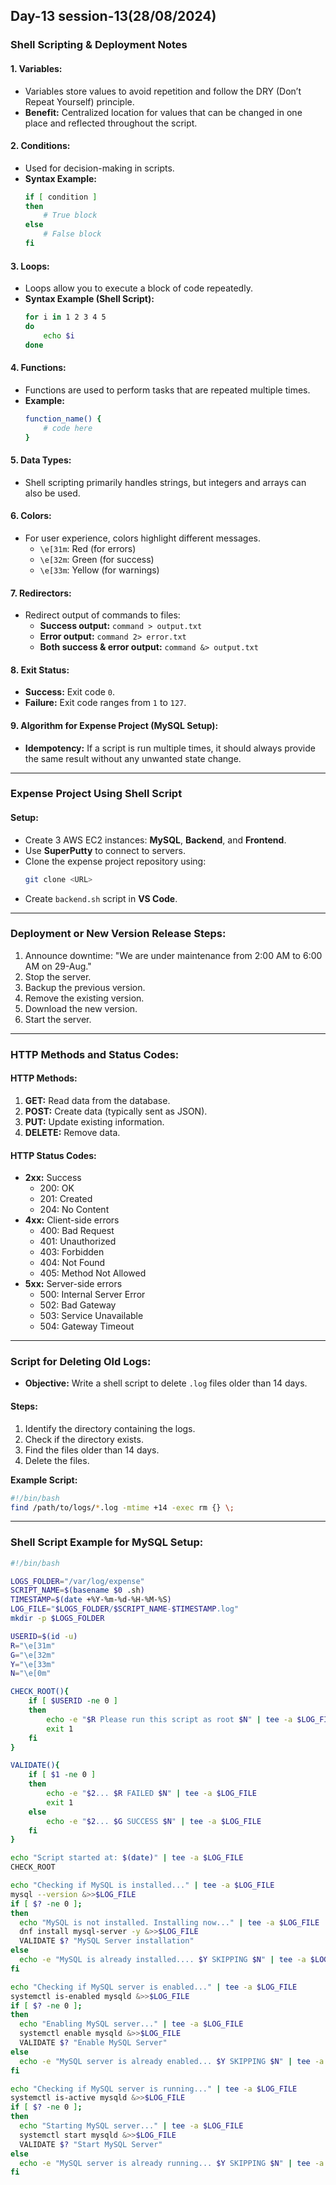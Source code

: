 Day-13 session-13(28/08/2024)
--------------------------------

### Shell Scripting & Deployment Notes

#### 1. **Variables:**
- Variables store values to avoid repetition and follow the DRY (Don’t Repeat Yourself) principle.
- **Benefit:** Centralized location for values that can be changed in one place and reflected throughout the script.

#### 2. **Conditions:**
- Used for decision-making in scripts.
- **Syntax Example:**
  ```bash
  if [ condition ]
  then
      # True block
  else
      # False block
  fi
  ```

#### 3. **Loops:**
- Loops allow you to execute a block of code repeatedly.
- **Syntax Example (Shell Script):**
  ```bash
  for i in 1 2 3 4 5
  do
      echo $i
  done
  ```

#### 4. **Functions:**
- Functions are used to perform tasks that are repeated multiple times.
- **Example:**
  ```bash
  function_name() {
      # code here
  }
  ```

#### 5. **Data Types:**
- Shell scripting primarily handles strings, but integers and arrays can also be used.

#### 6. **Colors:**
- For user experience, colors highlight different messages.
  - `\e[31m`: Red (for errors)
  - `\e[32m`: Green (for success)
  - `\e[33m`: Yellow (for warnings)

#### 7. **Redirectors:**
- Redirect output of commands to files:
  - **Success output:** `command > output.txt`
  - **Error output:** `command 2> error.txt`
  - **Both success & error output:** `command &> output.txt`

#### 8. **Exit Status:**
- **Success:** Exit code `0`.
- **Failure:** Exit code ranges from `1` to `127`.

#### 9. **Algorithm for Expense Project (MySQL Setup):**
- **Idempotency:** If a script is run multiple times, it should always provide the same result without any unwanted state change.

---

### Expense Project Using Shell Script

#### Setup:
- Create 3 AWS EC2 instances: **MySQL**, **Backend**, and **Frontend**.
- Use **SuperPutty** to connect to servers.
- Clone the expense project repository using:
  ```bash
  git clone <URL>
  ```
- Create `backend.sh` script in **VS Code**.

---

### Deployment or New Version Release Steps:
1. Announce downtime: "We are under maintenance from 2:00 AM to 6:00 AM on 29-Aug."
2. Stop the server.
3. Backup the previous version.
4. Remove the existing version.
5. Download the new version.
6. Start the server.

---

### HTTP Methods and Status Codes:

#### HTTP Methods:
1. **GET:** Read data from the database.
2. **POST:** Create data (typically sent as JSON).
3. **PUT:** Update existing information.
4. **DELETE:** Remove data.

#### HTTP Status Codes:
- **2xx:** Success
  - 200: OK
  - 201: Created
  - 204: No Content
- **4xx:** Client-side errors
  - 400: Bad Request
  - 401: Unauthorized
  - 403: Forbidden
  - 404: Not Found
  - 405: Method Not Allowed
- **5xx:** Server-side errors
  - 500: Internal Server Error
  - 502: Bad Gateway
  - 503: Service Unavailable
  - 504: Gateway Timeout

---

### Script for Deleting Old Logs:
- **Objective:** Write a shell script to delete `.log` files older than 14 days.

#### Steps:
1. Identify the directory containing the logs.
2. Check if the directory exists.
3. Find the files older than 14 days.
4. Delete the files.

**Example Script:**
```bash
#!/bin/bash
find /path/to/logs/*.log -mtime +14 -exec rm {} \;
```

---

### Shell Script Example for MySQL Setup:

```bash
#!/bin/bash

LOGS_FOLDER="/var/log/expense"
SCRIPT_NAME=$(basename $0 .sh)
TIMESTAMP=$(date +%Y-%m-%d-%H-%M-%S)
LOG_FILE="$LOGS_FOLDER/$SCRIPT_NAME-$TIMESTAMP.log"
mkdir -p $LOGS_FOLDER

USERID=$(id -u)
R="\e[31m"
G="\e[32m"
Y="\e[33m"
N="\e[0m"

CHECK_ROOT(){
    if [ $USERID -ne 0 ]
    then    
        echo -e "$R Please run this script as root $N" | tee -a $LOG_FILE
        exit 1
    fi 
}

VALIDATE(){
    if [ $1 -ne 0 ]
    then 
        echo -e "$2... $R FAILED $N" | tee -a $LOG_FILE
        exit 1 
    else 
        echo -e "$2... $G SUCCESS $N" | tee -a $LOG_FILE
    fi
}

echo "Script started at: $(date)" | tee -a $LOG_FILE
CHECK_ROOT

echo "Checking if MySQL is installed..." | tee -a $LOG_FILE
mysql --version &>>$LOG_FILE
if [ $? -ne 0 ]; 
then
  echo "MySQL is not installed. Installing now..." | tee -a $LOG_FILE
  dnf install mysql-server -y &>>$LOG_FILE
  VALIDATE $? "MySQL Server installation"
else
  echo -e "MySQL is already installed.... $Y SKIPPING $N" | tee -a $LOG_FILE
fi

echo "Checking if MySQL server is enabled..." | tee -a $LOG_FILE
systemctl is-enabled mysqld &>>$LOG_FILE
if [ $? -ne 0 ]; 
then
  echo "Enabling MySQL server..." | tee -a $LOG_FILE
  systemctl enable mysqld &>>$LOG_FILE
  VALIDATE $? "Enable MySQL Server"
else
  echo -e "MySQL server is already enabled... $Y SKIPPING $N" | tee -a $LOG_FILE
fi

echo "Checking if MySQL server is running..." | tee -a $LOG_FILE
systemctl is-active mysqld &>>$LOG_FILE
if [ $? -ne 0 ]; 
then
  echo "Starting MySQL server..." | tee -a $LOG_FILE
  systemctl start mysqld &>>$LOG_FILE
  VALIDATE $? "Start MySQL Server"
else
  echo -e "MySQL server is already running... $Y SKIPPING $N" | tee -a $LOG_FILE
fi
```
